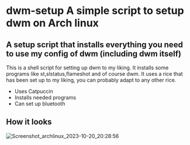 # dwm-setup A simple script to setup dwm on Arch linux
## A setup script that installs everything you need to use my config of dwm (including dwm itself)

This is a shell script for setting up dwm to my liking.
It installs some programs like st,slstatus,flameshot and of course dwm.
It uses a rice that has been set up to my liking, you can probably adapt to any other rice. 

* Uses Catpuccin
* Installs needed programs
* Can set up bluetooth


## How it looks
![Screenshot_archlinux_2023-10-20_20:28:56](https://github.com/Symmercy/dwm-setup/assets/91673840/0e013bb5-fa0c-4f1e-b44c-83dcededda10)





